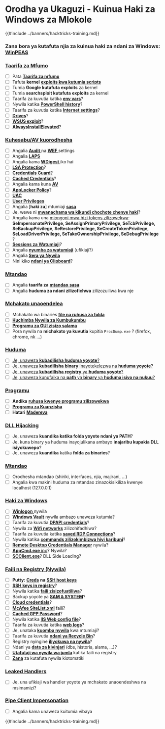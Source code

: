 # Orodha ya Ukaguzi - Kuinua Haki za Windows za Mlokole

{{#include ../banners/hacktricks-training.md}}

### **Zana bora ya kutafuta njia za kuinua haki za ndani za Windows:** [**WinPEAS**](https://github.com/carlospolop/privilege-escalation-awesome-scripts-suite/tree/master/winPEAS)

### [Taarifa za Mfumo](windows-local-privilege-escalation/#system-info)

- [ ] Pata [**Taarifa za mfumo**](windows-local-privilege-escalation/#system-info)
- [ ] Tafuta **kernel** [**exploits kwa kutumia scripts**](windows-local-privilege-escalation/#version-exploits)
- [ ] Tumia **Google kutafuta** **exploits** za kernel
- [ ] Tumia **searchsploit kutafuta** **exploits** za kernel
- [ ] Taarifa za kuvutia katika [**env vars**](windows-local-privilege-escalation/#environment)?
- [ ] Nywila katika [**PowerShell history**](windows-local-privilege-escalation/#powershell-history)?
- [ ] Taarifa za kuvutia katika [**Internet settings**](windows-local-privilege-escalation/#internet-settings)?
- [ ] [**Drives**](windows-local-privilege-escalation/#drives)?
- [ ] [**WSUS exploit**](windows-local-privilege-escalation/#wsus)?
- [ ] [**AlwaysInstallElevated**](windows-local-privilege-escalation/#alwaysinstallelevated)?

### [Kuhesabu/AV kuorodhesha](windows-local-privilege-escalation/#enumeration)

- [ ] Angalia [**Audit** ](windows-local-privilege-escalation/#audit-settings)na [**WEF** ](windows-local-privilege-escalation/#wef)settings
- [ ] Angalia [**LAPS**](windows-local-privilege-escalation/#laps)
- [ ] Angalia kama [**WDigest** ](windows-local-privilege-escalation/#wdigest)iko hai
- [ ] [**LSA Protection**](windows-local-privilege-escalation/#lsa-protection)?
- [ ] [**Credentials Guard**](windows-local-privilege-escalation/#credentials-guard)[?](windows-local-privilege-escalation/#cached-credentials)
- [ ] [**Cached Credentials**](windows-local-privilege-escalation/#cached-credentials)?
- [ ] Angalia kama kuna [**AV**](https://github.com/carlospolop/hacktricks/blob/master/windows-hardening/windows-av-bypass/README.md)
- [ ] [**AppLocker Policy**](https://github.com/carlospolop/hacktricks/blob/master/windows-hardening/authentication-credentials-uac-and-efs/README.md#applocker-policy)?
- [ ] [**UAC**](https://github.com/carlospolop/hacktricks/blob/master/windows-hardening/authentication-credentials-uac-and-efs/uac-user-account-control/README.md)
- [ ] [**User Privileges**](windows-local-privilege-escalation/#users-and-groups)
- [ ] Angalia [**haki za**] mtumiaji [**sasa**](windows-local-privilege-escalation/#users-and-groups)
- [ ] Je, wewe ni [**mwanachama wa kikundi chochote chenye haki**](windows-local-privilege-escalation/#privileged-groups)?
- [ ] Angalia kama una [miongoni mwa hizi tokens zilizowekwa](windows-local-privilege-escalation/#token-manipulation): **SeImpersonatePrivilege, SeAssignPrimaryPrivilege, SeTcbPrivilege, SeBackupPrivilege, SeRestorePrivilege, SeCreateTokenPrivilege, SeLoadDriverPrivilege, SeTakeOwnershipPrivilege, SeDebugPrivilege** ?
- [ ] [**Sessions za Watumiaji**](windows-local-privilege-escalation/#logged-users-sessions)?
- [ ] Angalia [**nyumba za watumiaji**](windows-local-privilege-escalation/#home-folders) (ufikiaji?)
- [ ] Angalia [**Sera ya Nywila**](windows-local-privilege-escalation/#password-policy)
- [ ] Nini kiko [**ndani ya Clipboard**](windows-local-privilege-escalation/#get-the-content-of-the-clipboard)?

### [Mtandao](windows-local-privilege-escalation/#network)

- [ ] Angalia **taarifa za** [**mtandao** **sasa**](windows-local-privilege-escalation/#network)
- [ ] Angalia **huduma za ndani zilizofichwa** zilizozuiliwa kwa nje

### [Mchakato unaoendelea](windows-local-privilege-escalation/#running-processes)

- [ ] Mchakato wa binaries [**file na ruhusa za folda**](windows-local-privilege-escalation/#file-and-folder-permissions)
- [ ] [**Kuchimba Nywila za Kumbukumbu**](windows-local-privilege-escalation/#memory-password-mining)
- [ ] [**Programu za GUI zisizo salama**](windows-local-privilege-escalation/#insecure-gui-apps)
- [ ] Pora nywila na **michakato ya kuvutia** kupitia `ProcDump.exe` ? (firefox, chrome, nk ...)

### [Huduma](windows-local-privilege-escalation/#services)

- [ ] [Je, unaweza **kubadilisha huduma yoyote**?](windows-local-privilege-escalation/#permissions)
- [ ] [Je, unaweza **kubadilisha** **binary** inayotekelezwa na **huduma yoyote**?](windows-local-privilege-escalation/#modify-service-binary-path)
- [ ] [Je, unaweza **kubadilisha** **registry** ya **huduma yoyote**?](windows-local-privilege-escalation/#services-registry-modify-permissions)
- [ ] [Je, unaweza kunufaika na **path** ya **binary** ya **huduma isiyo na nukuu**?](windows-local-privilege-escalation/#unquoted-service-paths)

### [**Programu**](windows-local-privilege-escalation/#applications)

- [ ] **Andika** [**ruhusa kwenye programu zilizowekwa**](windows-local-privilege-escalation/#write-permissions)
- [ ] [**Programu za Kuanzisha**](windows-local-privilege-escalation/#run-at-startup)
- [ ] **Hatari** [**Madereva**](windows-local-privilege-escalation/#drivers)

### [DLL Hijacking](windows-local-privilege-escalation/#path-dll-hijacking)

- [ ] Je, unaweza **kuandika katika folda yoyote ndani ya PATH**?
- [ ] Je, kuna binary ya huduma inayojulikana ambayo **inajaribu kupakia DLL isiyokuwepo**?
- [ ] Je, unaweza **kuandika** katika **folda za binaries**?

### [Mtandao](windows-local-privilege-escalation/#network)

- [ ] Orodhesha mtandao (shiriki, interfaces, njia, majirani, ...)
- [ ] Angalia kwa makini huduma za mtandao zinazokisikiliza kwenye localhost (127.0.0.1)

### [Haki za Windows](windows-local-privilege-escalation/#windows-credentials)

- [ ] [**Winlogon** ](windows-local-privilege-escalation/#winlogon-credentials)nywila
- [ ] [**Windows Vault**](windows-local-privilege-escalation/#credentials-manager-windows-vault) nywila ambazo unaweza kutumia?
- [ ] Taarifa za kuvutia [**DPAPI credentials**](windows-local-privilege-escalation/#dpapi)?
- [ ] Nywila za [**Wifi networks**](windows-local-privilege-escalation/#wifi) zilizohifadhiwa?
- [ ] Taarifa za kuvutia katika [**saved RDP Connections**](windows-local-privilege-escalation/#saved-rdp-connections)?
- [ ] Nywila katika [**commands zilizokimbizwa hivi karibuni**](windows-local-privilege-escalation/#recently-run-commands)?
- [ ] [**Remote Desktop Credentials Manager**](windows-local-privilege-escalation/#remote-desktop-credential-manager) nywila?
- [ ] [**AppCmd.exe** ipo](windows-local-privilege-escalation/#appcmd-exe)? Nywila?
- [ ] [**SCClient.exe**](windows-local-privilege-escalation/#scclient-sccm)? DLL Side Loading?

### [Faili na Registry (Nywila)](windows-local-privilege-escalation/#files-and-registry-credentials)

- [ ] **Putty:** [**Creds**](windows-local-privilege-escalation/#putty-creds) **na** [**SSH host keys**](windows-local-privilege-escalation/#putty-ssh-host-keys)
- [ ] [**SSH keys in registry**](windows-local-privilege-escalation/#ssh-keys-in-registry)?
- [ ] Nywila katika [**faili zisizofuatiliwa**](windows-local-privilege-escalation/#unattended-files)?
- [ ] Backup yoyote ya [**SAM & SYSTEM**](windows-local-privilege-escalation/#sam-and-system-backups)?
- [ ] [**Cloud credentials**](windows-local-privilege-escalation/#cloud-credentials)?
- [ ] [**McAfee SiteList.xml**](windows-local-privilege-escalation/#mcafee-sitelist.xml) faili?
- [ ] [**Cached GPP Password**](windows-local-privilege-escalation/#cached-gpp-pasword)?
- [ ] Nywila katika [**IIS Web config file**](windows-local-privilege-escalation/#iis-web-config)?
- [ ] Taarifa za kuvutia katika [**web** **logs**](windows-local-privilege-escalation/#logs)?
- [ ] Je, unataka [**kuomba nywila**](windows-local-privilege-escalation/#ask-for-credentials) kwa mtumiaji?
- [ ] Taarifa za kuvutia [**ndani ya Recycle Bin**](windows-local-privilege-escalation/#credentials-in-the-recyclebin)?
- [ ] Registry nyingine [**iliyokuwa na nywila**](windows-local-privilege-escalation/#inside-the-registry)?
- [ ] Ndani ya [**data za kivinjari**](windows-local-privilege-escalation/#browsers-history) (dbs, historia, alama, ...)?
- [ ] [**Utafutaji wa nywila wa jumla**](windows-local-privilege-escalation/#generic-password-search-in-files-and-registry) katika faili na registry
- [ ] [**Zana**](windows-local-privilege-escalation/#tools-that-search-for-passwords) za kutafuta nywila kiotomatiki

### [Leaked Handlers](windows-local-privilege-escalation/#leaked-handlers)

- [ ] Je, una ufikiaji wa handler yoyote ya mchakato unaoendeshwa na msimamizi?

### [Pipe Client Impersonation](windows-local-privilege-escalation/#named-pipe-client-impersonation)

- [ ] Angalia kama unaweza kuitumia vibaya

{{#include ../banners/hacktricks-training.md}}
